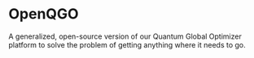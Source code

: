 # OpenQGO
A generalized, open-source version of our Quantum Global Optimizer platform to solve the problem of getting anything where it needs to go.
